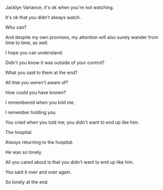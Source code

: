 Jacklyn Variance, it's ok when you're not watching.

It's ok that you didn't always watch.

Who can?

And despite my own promises, my attention will also surely wander from time to time, as well.

I hope you can understand.

Didn't you know it was outside of your control?

What you said to them at the end?

All that you weren't aware of?

How could you have known?

I remembered when you told me.

I remember holding you.

You cried when you told me; you didn't want to end up like him.

The hospital.

Always returning to the hospital.

He was so lonely.

All you cared about is that you didn't want to end up like him.

You said it over and over again.

So lonely at the end.